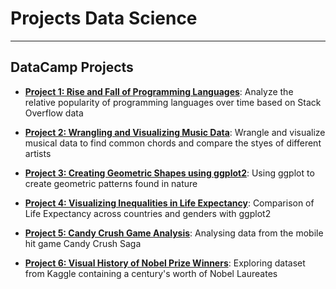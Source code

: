 
# Projects Data Science

***

## DataCamp Projects


* [**Project 1: Rise and Fall of Programming Languages**](https://github.com/vkoul/Projects-Data-Science/blob/master/DataCamp/Rise%20and%20Fall%20of%20Programming%20Languages.ipynb): Analyze the relative popularity of programming languages over time based on Stack Overflow data

* [**Project 2: Wrangling and Visualizing Music Data**](https://github.com/vkoul/Projects-Data-Science/blob/master/DataCamp/Wrangling%20and%20Visualizing%20Music%20Data.ipynb): Wrangle and visualize musical data to find common chords and compare the styes of different artists


* [**Project 3: Creating Geometric Shapes using ggplot2**](https://github.com/vkoul/Projects-Data-Science/blob/master/DataCamp/Creating%20Geometric%20Shapes%20using%20ggplot2.ipynb): Using ggplot to create geometric patterns found in nature

* [**Project 4: Visualizing Inequalities in Life Expectancy**](https://github.com/vkoul/Projects-Data-Science/blob/master/DataCamp/Visualizing%20Inequalities%20in%20Life%20Expectancy.ipynb): Comparison of Life Expectancy across countries and genders with ggplot2


* [**Project 5: Candy Crush Game Analysis**](https://github.com/vkoul/Projects-Data-Science/blob/master/DataCamp/Difficulty%20Level%20In%20Candy%20Crush%20Saga.ipynb): Analysing data from the mobile hit game Candy Crush Saga

* [**Project 6: Visual History of Nobel Prize Winners**](https://github.com/vkoul/Projects-Data-Science/blob/master/DataCamp/Visual%20History%20of%20Nobel%20Prize%20Winners.ipynb): Exploring dataset from Kaggle containing a century's worth of Nobel Laureates




